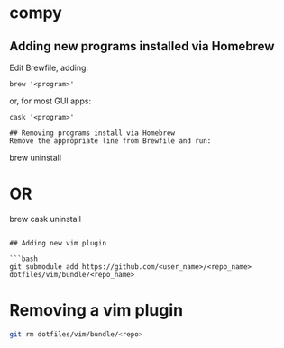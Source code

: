# compy

## Adding new programs installed via Homebrew
Edit Brewfile, adding:

```
brew '<program>'
```

or, for most GUI apps:

```
cask '<program>'

## Removing programs install via Homebrew
Remove the appropriate line from Brewfile and run:

```
brew uninstall <program>
# OR
brew cask uninstall <program>
```

## Adding new vim plugin

```bash
git submodule add https://github.com/<user_name>/<repo_name> dotfiles/vim/bundle/<repo_name>
```

# Removing a vim plugin
```bash
git rm dotfiles/vim/bundle/<repo>
```
